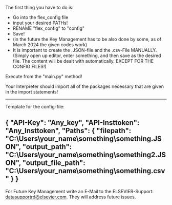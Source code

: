 The first thing you have to do is:
- Go into the flex_config file
- input your desired PATHs!
- RENAME "flex_config" to "config"
- Save!
- (in the future the Key Management has to be also done by some, as of March 2024 the given codes work)
- It is important to create the .JSON-file and the .csv-File MANUALLY. (Simply open up editor, enter something, and then save as the desired file. The content will be dealt with automatically. EXCEPT FOR THE CONFIG FILES!)

Execute from the "main.py" method!

Your Interpreter should import all of the packages necessary that are given in the import statements!

-------------------------------------------------------------------------------------------------------
Template for the config-file:

{
"API-Key": "Any_key",
"API-Insttoken": "Any_Insttoken",
"Paths": {
	      "filepath": "C:\\Users\\your_name\\something\\something.JSON",
        "output_path": "C:\\Users\\your_name\\something\\something2.JSON",
        "output_file_path": "C:\\Users\\your_name\\something\\something.csv"
    }
}
-------------------------------------------------------------------------------------------------------
For Future Key Management write an E-Mail to the ELSEVIER-Support: datasupportrd@elsevier.com.
They will address future issues.
